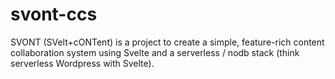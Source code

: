 # svont-ccs
SVONT (SVelt+cONTent) is a project to create a simple, feature-rich content collaboration system using Svelte and a serverless / nodb stack (think serverless Wordpress with Svelte).

